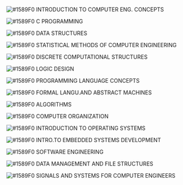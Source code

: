 ![#1589F0](CENG111) 	INTRODUCTION TO COMPUTER ENG. CONCEPTS 

![#1589F0](CENG140) 	C PROGRAMMING

![#1589F0](CENG213)   DATA STRUCTURES

![#1589F0](CENG222)	  STATISTICAL METHODS OF COMPUTER ENGINEERING

![#1589F0](CENG223)   DISCRETE COMPUTATIONAL STRUCTURES

![#1589F0](CENG232)   LOGIC DESIGN

![#1589F0](CENG242)  	PROGRAMMING LANGUAGE CONCEPTS

![#1589F0](CENG280)  	FORMAL LANGU.AND ABSTRACT MACHINES

![#1589F0](CENG315)   ALGORITHMS

![#1589F0](CENG331) 	COMPUTER ORGANIZATION

![#1589F0](CENG334) 	INTRODUCTION TO OPERATING SYSTEMS

![#1589F0](CENG336)  INTRO.TO EMBEDDED SYSTEMS DEVELOPMENT

![#1589F0](CENG350)   SOFTWARE ENGINEERING

![#1589F0](CENG351)   DATA MANAGEMENT AND FILE STRUCTURES

![#1589F0](CENG384)   SIGNALS AND SYSTEMS FOR COMPUTER ENGINEERS

